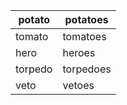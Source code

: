 
| potato  | potatoes  |
| ------- | --------- |
| tomato  | tomatoes  |
| hero    | heroes    |
| torpedo | torpedoes |
| veto    | vetoes    |